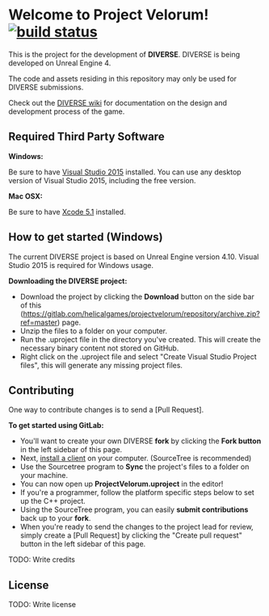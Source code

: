 Welcome to Project Velorum! [![build status](https://img.shields.io/badge/DIVERSE-v0.4.11.2-brightgreen.svg)](https://gitlab.com/helicalgames/projectvelorum/commits/master)
=============================
This is the project for the development of **DIVERSE**.  DIVERSE is being developed on Unreal Engine 4.

The code and assets residing in this repository may only be used for DIVERSE submissions.

Check out the [DIVERSE wiki](https://tree.taiga.io/project/crimsonstrife-project-velorum/wiki) for documentation on the design and development process of the game.



Required Third Party Software
---------------------

**Windows:**

Be sure to have [Visual Studio 2015](https://www.visualstudio.com/products/visual-studio-community-vs) installed.  You can use any desktop version of Visual Studio 2015, including the free version.

**Mac OSX:**

Be sure to have [Xcode 5.1](https://itunes.apple.com/us/app/xcode/id497799835) installed.

How to get started (Windows)
-------------------

The current DIVERSE project is based on Unreal Engine version 4.10. Visual Studio 2015 is required for Windows usage.

**Downloading the DIVERSE project:**

- Download the project by clicking the **Download** button on the side bar of this (https://gitlab.com/helicalgames/projectvelorum/repository/archive.zip?ref=master) page.
- Unzip the files to a folder on your computer.  
- Run the .uproject file in the directory you've created. This will create the necessary binary content not stored on GitHub.
- Right click on the .uproject file and select "Create Visual Studio Project files", this will generate any missing project files.

Contributing
-----------------------

One way to contribute changes is to send a [Pull Request].

**To get started using GitLab:**

- You'll want to create your own DIVERSE **fork** by clicking the __Fork button__ in the left sidebar of this page.
- Next, [install a client](https://www.sourcetreeapp.com/) on your computer. (SourceTree is recommended)
- Use the Sourcetree program to **Sync** the project's files to a folder on your machine.
- You can now open up **ProjectVelorum.uproject** in the editor!
- If you're a programmer, follow the platform specific steps below to set up the C++ project. 
- Using the SourceTree program, you can easily **submit contributions** back up to your **fork**.
- When you're ready to send the changes to the project lead for review, simply create a [Pull Request] by clicking the "Create pull request" button in the left sidebar of this page.



TODO: Write credits

## License

TODO: Write license